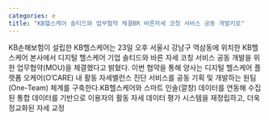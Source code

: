 ```yaml
---
categories: e
title: "KB헬스케어 솔티드와 업무협약 체결BR 바른자세 코칭 서비스 공동 개발키로"
---
```

KB손해보험이 설립한 KB헬스케어는 23일 오후 서울시 강남구 역삼동에 위치한 KB헬스케어 본사에서 디지털 헬스케어 기업 솔티드와 바른 자세 코칭 서비스 공동 개발을 위한 업무협약(MOU)을 체결했다고 밝혔다. ​이번 협약을 통해 양사는 디지털 헬스케어 플랫폼 오케어(O’CARE) 내 활동 자세밸런스 진단 서비스를 공동 기획 및 개발하는 원팀(One-Team) 체계를 구축한다.KB헬스케어와 스마트 인솔(깔창) 데이터를 연동해 수집된 통합 데이터를 기반으로 이용자의 활동 자세 데이터 평가 시스템을 재정립하고, 더욱 정교화된 자세 교정